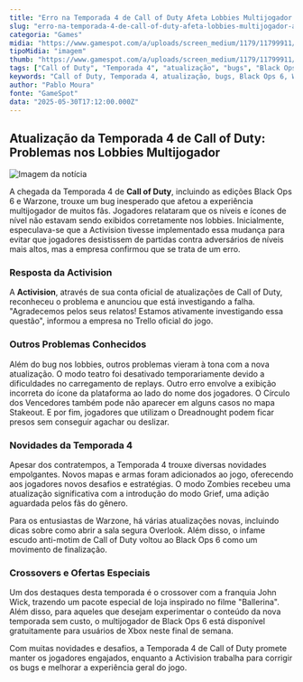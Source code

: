 ```yaml
---
title: "Erro na Temporada 4 de Call of Duty Afeta Lobbies Multijogador: Activision Promete Solução"
slug: "erro-na-temporada-4-de-call-of-duty-afeta-lobbies-multijogador-activision-promete-soluo"
categoria: "Games"
midia: "https://www.gamespot.com/a/uploads/screen_medium/1179/11799911/4504205-blops6large.jpeg"
tipoMidia: "imagem"
thumb: "https://www.gamespot.com/a/uploads/screen_medium/1179/11799911/4504205-blops6large.jpeg"
tags: ["Call of Duty", "Temporada 4", "atualização", "bugs", "Black Ops 6", "Warzone", "Activision", "lobbies multijogador", "novos mapas", "modo Zombies"]
keywords: "Call of Duty, Temporada 4, atualização, bugs, Black Ops 6, Warzone, Activision, lobbies multijogador, novos mapas, modo Zombies"
author: "Pablo Moura"
fonte: "GameSpot"
data: "2025-05-30T17:12:00.000Z"
---
```

## Atualização da Temporada 4 de Call of Duty: Problemas nos Lobbies Multijogador

![Imagem da notícia](https://www.gamespot.com/a/uploads/screen_medium/1179/11799911/4504205-blops6large.jpeg)

A chegada da Temporada 4 de **Call of Duty**, incluindo as edições Black Ops 6 e Warzone, trouxe um bug inesperado que afetou a experiência multijogador de muitos fãs. Jogadores relataram que os níveis e ícones de nível não estavam sendo exibidos corretamente nos lobbies. Inicialmente, especulava-se que a Activision tivesse implementado essa mudança para evitar que jogadores desistissem de partidas contra adversários de níveis mais altos, mas a empresa confirmou que se trata de um erro.

### Resposta da Activision

A **Activision**, através de sua conta oficial de atualizações de Call of Duty, reconheceu o problema e anunciou que está investigando a falha. "Agradecemos pelos seus relatos! Estamos ativamente investigando essa questão", informou a empresa no Trello oficial do jogo.

### Outros Problemas Conhecidos

Além do bug nos lobbies, outros problemas vieram à tona com a nova atualização. O modo teatro foi desativado temporariamente devido a dificuldades no carregamento de replays. Outro erro envolve a exibição incorreta do ícone da plataforma ao lado do nome dos jogadores. O Círculo dos Vencedores também pode não aparecer em alguns casos no mapa Stakeout. E por fim, jogadores que utilizam o Dreadnought podem ficar presos sem conseguir agachar ou deslizar.

### Novidades da Temporada 4

Apesar dos contratempos, a Temporada 4 trouxe diversas novidades empolgantes. Novos mapas e armas foram adicionados ao jogo, oferecendo aos jogadores novos desafios e estratégias. O modo Zombies recebeu uma atualização significativa com a introdução do modo Grief, uma adição aguardada pelos fãs do gênero.

Para os entusiastas de Warzone, há várias atualizações novas, incluindo dicas sobre como abrir a sala segura Overlook. Além disso, o infame escudo anti-motim de Call of Duty voltou ao Black Ops 6 como um movimento de finalização.

### Crossovers e Ofertas Especiais

Um dos destaques desta temporada é o crossover com a franquia John Wick, trazendo um pacote especial de loja inspirado no filme "Ballerina". Além disso, para aqueles que desejam experimentar o conteúdo da nova temporada sem custo, o multijogador de Black Ops 6 está disponível gratuitamente para usuários de Xbox neste final de semana.

Com muitas novidades e desafios, a Temporada 4 de Call of Duty promete manter os jogadores engajados, enquanto a Activision trabalha para corrigir os bugs e melhorar a experiência geral do jogo.